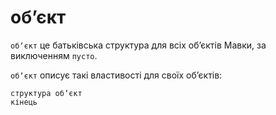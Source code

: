 # обʼєкт

`обʼєкт` <keyword>це</keyword> батьківська структура для всіх обʼєктів <subject>Мавки</subject>, за виключенням `пусто`.

`обʼєкт` описує такі властивості для своїх обʼєктів:

```мавка
структура обʼєкт
кінець
```